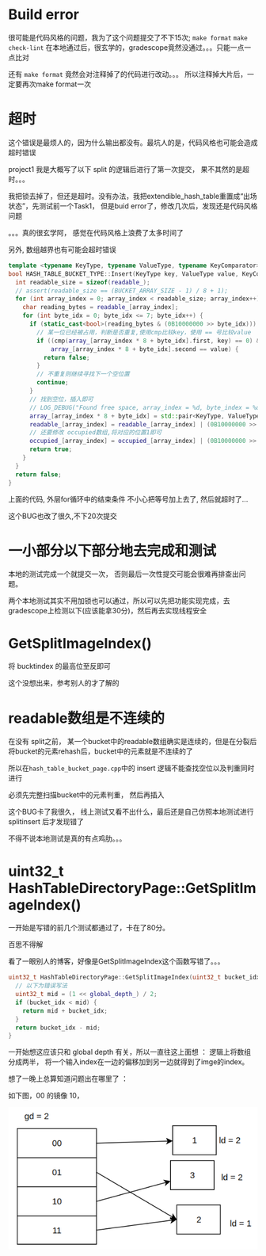 # Build error
很可能是代码风格的问题，我为了这个问题提交了不下15次;
`make format` `make check-lint` 在本地通过后，很玄学的，gradescope竟然没通过。。。只能一点一点比对

还有 `make format` 竟然会对注释掉了的代码进行改动。。。 所以注释掉大片后，一定要再次make format一次

# 超时
这个错误是最烦人的，因为什么输出都没有。最坑人的是，代码风格也可能会造成超时错误

project1 我是大概写了以下 split 的逻辑后进行了第一次提交， 果不其然的是超时。。。

我把锁去掉了，但还是超时。没有办法，我把extendible_hash_table重置成“出场状态”，先测试前一个Task1， 但是buid error了，修改几次后，发现还是代码风格问题

。。。真的很玄学阿， 感觉在代码风格上浪费了太多时间了


另外, 数组越界也有可能会超时错误
~~~cpp
template <typename KeyType, typename ValueType, typename KeyComparator>
bool HASH_TABLE_BUCKET_TYPE::Insert(KeyType key, ValueType value, KeyComparator cmp) {
  int readable_size = sizeof(readable_);
  // assert(readable_size == (BUCKET_ARRAY_SIZE - 1) / 8 + 1);
  for (int array_index = 0; array_index < readable_size; array_index++) {
    char reading_bytes = readable_[array_index];
    for (int byte_idx = 0; byte_idx <= 7; byte_idx++) {
      if (static_cast<bool>(reading_bytes & (0B10000000 >> byte_idx))) {
        // 某一位已经被占用，判断是否重复,使用cmp比较key，使用 == 号比较value
        if ((cmp(array_[array_index * 8 + byte_idx].first, key) == 0) &&
            array_[array_index * 8 + byte_idx].second == value) {
          return false;
        }
        // 不重复则继续寻找下一个空位置
        continue;
      }
      // 找到空位，插入即可
      // LOG_DEBUG("Found free space, array_index = %d, byte_index = %d",array_index, byte_idx);
      array_[array_index * 8 + byte_idx] = std::pair<KeyType, ValueType>(key, value);
      readable_[array_index] = readable_[array_index] | (0B10000000 >> byte_idx);
      // 还要修改 occupied数组,将对应的位置1即可
      occupied_[array_index] = occupied_[array_index] | (0B10000000 >> byte_idx);
      return true;
    }
  }
  return false;
}
~~~
上面的代码, 外层for循环中的结束条件 不小心把等号加上去了, 然后就超时了...

这个BUG也改了很久,不下20次提交

# 一小部分以下部分地去完成和测试
本地的测试完成一个就提交一次， 否则最后一次性提交可能会很难再排查出问题。

两个本地测试其实不用加锁也可以通过，所以可以先把功能实现完成，去gradescope上检测以下(应该能拿30分)，然后再去实现线程安全

# GetSplitImageIndex()
将 bucktindex 的最高位至反即可

这个没想出来，参考别人的才了解的

# readable数组是不连续的
在没有 split之前， 某一个bucket中的readable数组确实是连续的，但是在分裂后将bucket的元素rehash后，bucket中的元素就是不连续的了

所以在`hash_table_bucket_page.cpp`中的 insert 逻辑不能查找空位以及判重同时进行

必须先完整扫描bucket中的元素判重， 然后再插入

这个BUG卡了我很久， 线上测试又看不出什么，最后还是自己仿照本地测试进行 splitinsert 后才发现错了

不得不说本地测试是真的有点鸡肋。。。

# uint32_t HashTableDirectoryPage::GetSplitImageIndex()
一开始是写错的前几个测试都通过了，卡在了80分。

百思不得解

看了一眼别人的博客，好像是GetSplitImageIndex这个函数写错了。。。

~~~cpp
uint32_t HashTableDirectoryPage::GetSplitImageIndex(uint32_t bucket_idx) {
  // 以下为错误写法
  uint32_t mid = (1 << global_depth_) / 2;
  if (bucket_idx < mid) {
    return mid + bucket_idx;
  }
  return bucket_idx - mid;
}
~~~

一开始想这应该只和 global depth 有关，所以一直往这上面想 ： 逻辑上将数组分成两半， 将一个输入index在一边的偏移加到另一边就得到了imge的index。

想了一晚上总算知道问题出在哪里了 ： 

如下图，00 的镜像 10，

![img](project2_GetSplitImage.png)



